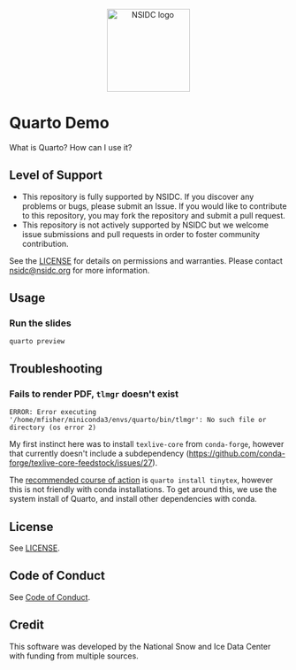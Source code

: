 <p align="center">
  <img alt="NSIDC logo" src="https://nsidc.org/themes/custom/nsidc/logo.svg" width="150" />
</p>


# Quarto Demo

What is Quarto? How can I use it?


## Level of Support

* This repository is fully supported by NSIDC. If you discover any problems or bugs,
  please submit an Issue. If you would like to contribute to this repository, you may fork
  the repository and submit a pull request. 
* This repository is not actively supported by NSIDC but we welcome issue submissions and
  pull requests in order to foster community contribution.

See the [LICENSE](LICENSE) for details on permissions and warranties. Please contact
nsidc@nsidc.org for more information.


## Usage

### Run the slides

```
quarto preview
```


## Troubleshooting

### Fails to render PDF, `tlmgr` doesn't exist

```
ERROR: Error executing '/home/mfisher/miniconda3/envs/quarto/bin/tlmgr': No such file or directory (os error 2)
```

My first instinct here was to install `texlive-core` from `conda-forge`, however that
currently doesn't include a subdependency
(https://github.com/conda-forge/texlive-core-feedstock/issues/27).

The [recommended course of
action](https://quarto.org/docs/output-formats/pdf-engine.html#installing-tex) is
`quarto install tinytex`, however this is not friendly with conda installations. To get
around this, we use the system install of Quarto, and install other dependencies with
conda.


## License

See [LICENSE](LICENSE).


## Code of Conduct

See [Code of Conduct](CODE_OF_CONDUCT.md).


## Credit

This software was developed by the National Snow and Ice Data Center with funding from
multiple sources.
